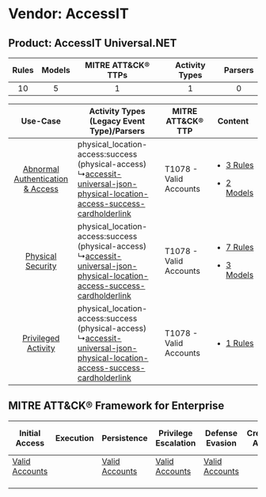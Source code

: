 Vendor: AccessIT
================
Product: AccessIT Universal.NET
-------------------------------
| Rules | Models | MITRE ATT&CK® TTPs | Activity Types | Parsers |
|:-----:|:------:|:------------------:|:--------------:|:-------:|
|  10   |   5    |         1          |       1        |    0    |

|    Use-Case    | Activity Types (Legacy Event Type)/Parsers    | MITRE ATT&CK® TTP          | Content    |
|:----:| ---- | ---- | ---- |
| [Abnormal Authentication & Access](../../../UseCases/uc_abnormal_authentication_&_access.md) |  physical_location-access:success (physical-access)<br> ↳[accessit-universal-json-physical-location-access-success-cardholderlink](Ps/pC_accessituniversaljsonphysicallocationaccesssuccesscardholderlink.md)<br> | T1078 - Valid Accounts<br> | [<ul><li>3 Rules</li></ul><ul><li>2 Models</li></ul>](RM/r_m_accessit_accessit_universal.net_Abnormal_Authentication_&_Access.md) |
|    [Physical Security](../../../UseCases/uc_physical_security.md)    |  physical_location-access:success (physical-access)<br> ↳[accessit-universal-json-physical-location-access-success-cardholderlink](Ps/pC_accessituniversaljsonphysicallocationaccesssuccesscardholderlink.md)<br> | T1078 - Valid Accounts<br> | [<ul><li>7 Rules</li></ul><ul><li>3 Models</li></ul>](RM/r_m_accessit_accessit_universal.net_Physical_Security.md)    |
|    [Privileged Activity](../../../UseCases/uc_privileged_activity.md)    |  physical_location-access:success (physical-access)<br> ↳[accessit-universal-json-physical-location-access-success-cardholderlink](Ps/pC_accessituniversaljsonphysicallocationaccesssuccesscardholderlink.md)<br> | T1078 - Valid Accounts<br> | [<ul><li>1 Rules</li></ul>](RM/r_m_accessit_accessit_universal.net_Privileged_Activity.md)    |

MITRE ATT&CK® Framework for Enterprise
--------------------------------------
| Initial Access                                                      | Execution | Persistence                                                         | Privilege Escalation                                                | Defense Evasion                                                     | Credential Access | Discovery | Lateral Movement | Collection | Command and Control | Exfiltration | Impact |
| ------------------------------------------------------------------- | --------- | ------------------------------------------------------------------- | ------------------------------------------------------------------- | ------------------------------------------------------------------- | ----------------- | --------- | ---------------- | ---------- | ------------------- | ------------ | ------ |
| [Valid Accounts](https://attack.mitre.org/techniques/T1078)<br><br> |           | [Valid Accounts](https://attack.mitre.org/techniques/T1078)<br><br> | [Valid Accounts](https://attack.mitre.org/techniques/T1078)<br><br> | [Valid Accounts](https://attack.mitre.org/techniques/T1078)<br><br> |                   |           |                  |            |                     |              |        |